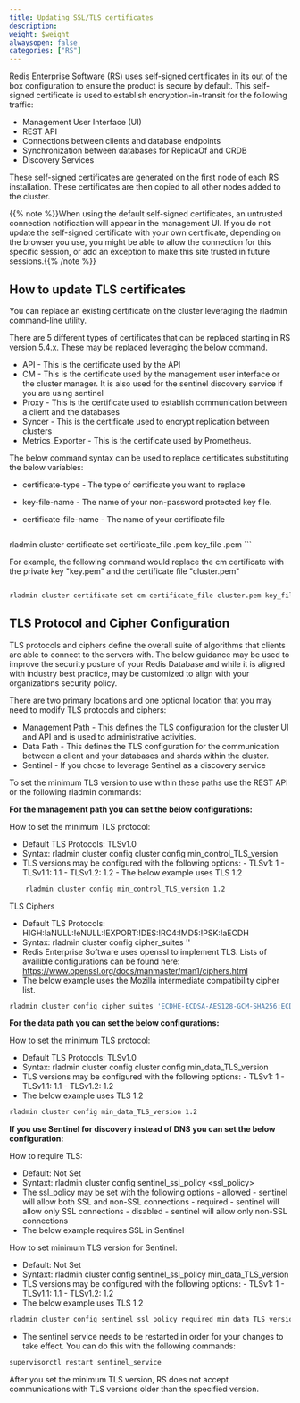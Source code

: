 ```yaml
---
title: Updating SSL/TLS certificates
description:
weight: $weight
alwaysopen: false
categories: ["RS"]
---
```

Redis Enterprise Software (RS) uses self-signed certificates in its out of the box configuration to ensure the product is secure by default. This self-signed certificate is used to establish encryption-in-transit for the following traffic:

- Management User Interface (UI)
- REST API
- Connections between clients and database endpoints
- Synchronization between databases for ReplicaOf and CRDB
- Discovery Services

These self-signed certificates are generated on the first node of each RS installation. These certificates are then copied to all other nodes added to the cluster.

{{% note %}}When using the default self-signed certificates, an untrusted
connection notification will appear in the management UI. If you do not
update the self-signed certificate with your own certificate, depending
on the browser you use, you might be able to allow the connection for
this specific session, or add an exception to make this site trusted in
future sessions.{{% /note %}}

## How to update TLS certificates

You can replace an existing certificate on the cluster leveraging the rladmin command-line utility.

There are 5 different types of certificates that can be replaced starting in RS version 5.4.x. These may be replaced leveraging the below command.

- API - This is the certificate used by the API
- CM  - This is the certificate used by the management user interface or the cluster manager. It is also used for the sentinel discovery service if you are using sentinel
- Proxy  - This is the certificate used to establish communication between a client and the databases
- Syncer  - This is the certificate used to encrypt replication between clusters
- Metrics_Exporter - This is the certificate used by Prometheus.

The below command syntax can be used to replace certificates substituting the below variables:

- certificate-type - The type of certificate you want to replace
- key-file-name - The name of your non-password protected key file.
- certificate-file-name - The name of your certificate file

    ```bash
 rladmin cluster certificate set <certificate-type> certificate_file <certificate-file-name>.pem key_file <key-file-name>.pem
    ```

For example, the following command would replace the cm certificate with the private key "key.pem" and the certificate file "cluster.pem"

   ```bash
   
rladmin cluster certificate set cm certificate_file cluster.pem key_file key.pem

   ```

## TLS Protocol and Cipher Configuration

TLS protocols and ciphers define the overall suite of algorithms that clients are able to connect to the servers with. The below guidance may be used to improve the security posture of your Redis Database and while it is aligned with industry best practice, may be customized to align with your organizations security policy.

There are two primary locations and one optional location that you may need to modify TLS protocols and ciphers:

- Management Path - This defines the TLS configuration for the cluster UI and API and is used to administrative activities.
- Data Path - This defines the TLS configuration for the communication between a client and your databases and shards within the cluster.
- Sentinel - If you chose to leverage Sentinel as a discovery service

To set the minimum TLS version to use within these paths use the REST API or the following rladmin
commands:

**For the management path you can set the below configurations:**

How to set the minimum TLS protocol:

- Default TLS Protocols: TLSv1.0
- Syntax: rladmin cluster config cluster config min_control_TLS_version <TLS Version>
- TLS versions may be configured with the following options:
        - TLSv1: 1
        - TLSv1.1: 1.1
        - TLSv1.2: 1.2
        - The below example uses TLS 1.2

```bash
    rladmin cluster config min_control_TLS_version 1.2
 ```

TLS Ciphers

- Default TLS Protocols: HIGH:!aNULL:!eNULL:!EXPORT:!DES:!RC4:!MD5:!PSK:!aECDH
- Syntax: rladmin cluster config cipher_suites '<openssl cipher list>'
- Redis Enterprise Software uses openssl to implement TLS. Lists of availible configurations can be found here: https://www.openssl.org/docs/manmaster/man1/ciphers.html
- The below example uses the Mozilla intermediate compatibility cipher list.

```bash
rladmin cluster config cipher_suites 'ECDHE-ECDSA-AES128-GCM-SHA256:ECDHE-RSA-AES128-GCM-SHA256:ECDHE-ECDSA-AES256-GCM-SHA384:ECDHE-RSA-AES256-GCM-SHA384:ECDHE-ECDSA-CHACHA20-POLY1305:ECDHE-RSA-CHACHA20-POLY1305:DHE-RSA-AES128-GCM-SHA256:DHE-RSA-AES256-GCM-SHA384
```


**For the data path you can set the below configurations:**

How to set the  minimum TLS protocol:

- Default TLS Protocols: TLSv1.0
- Syntax: rladmin cluster config cluster config min_data_TLS_version <TLS Version>
- TLS versions may be configured with the following options:
        - TLSv1: 1
        - TLSv1.1: 1.1
        - TLSv1.2: 1.2
- The below example uses TLS 1.2

```bash
rladmin cluster config min_data_TLS_version 1.2
```

**If you use Sentinel for discovery instead of DNS you can set the below configuration:**

How to require TLS:

- Default: Not Set
- Syntaxt: rladmin cluster config sentinel_ssl_policy <ssl_policy>
- The ssl_policy may be set with the following options
        - allowed - sentinel will allow both SSL and non-SSL connections
        - required - sentinel will allow only SSL connections
        - disabled - sentinel will allow only non-SSL connections
- The below example requires SSL in Sentinel

How to set minimum TLS version for Sentinel:
- Default: Not Set
- Syntaxt: rladmin cluster config sentinel_ssl_policy min_data_TLS_version <TLS Version>
- TLS versions may be configured with the following options:
        - TLSv1: 1
        - TLSv1.1: 1.1
        - TLSv1.2: 1.2
- The below example uses TLS 1.2

```bash
rladmin cluster config sentinel_ssl_policy required min_data_TLS_version 1.2
```

- The sentinel service needs to be restarted in order for your changes to take effect. You can do this with the following commands:

```bash
supervisorctl restart sentinel_service
```

After you set the minimum TLS version, RS does not accept communications with
TLS versions older than the specified version.

